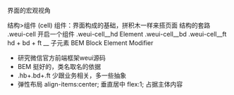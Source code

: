 界面的宏观视角

结构>组件 (cell) 
组件：界面构成的基础，拼积木一样来搭页面
结构的套路
.weui-cell 开启一个组件
    .weui-cell__hd Element 
    .weui-cell__bd
    .weui-cell__ft
hd + bd + ft
__ 子元素 BEM Block Element Modifier

- 研究微信官方前端框架weui源码
- BEM 挺好的，类名取名的依据
- .hb+.bd+.ft  少跟业务相关，多一些抽象 
- 弹性布局 align-items:center; 垂直居中 flex:1; 占据主体内容 